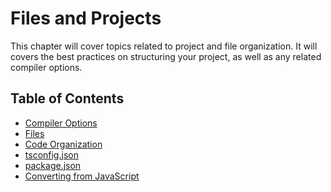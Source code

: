 # Files and Projects

This chapter will cover topics related to project and file organization.
It will covers the best practices on structuring your project, as well as any related compiler options.

## Table of Contents

- [Compiler Options](/pages/07-files-and-projects/compiler-options.md)
- [Files](/pages/07-files-and-projects/file-types.md)
- [Code Organization](/pages/07-files-and-projects/code-organization.md)
- [tsconfig.json](/pages/07-files-and-projects/tsconfig.md)
- [package.json](/pages/07-files-and-projects/package.json.md)
- [Converting from JavaScript](/pages/07-files-and-projects/converting-from-javascript.md)
